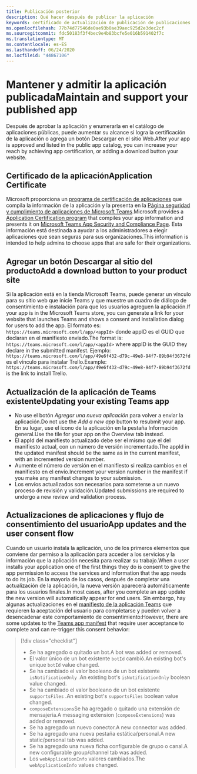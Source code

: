 ```yaml
---
title: Publicación posterior
description: Qué hacer después de publicar la aplicación
keywords: certificado de actualización de publicación de publicaciones de Teams
ms.openlocfilehash: 77b74d77546de0ae93b0ae39aec925d2e3dec2cf
ms.sourcegitcommit: fdc50183f3f4bec9e4b83bcfe5e016b591402f7c
ms.translationtype: MT
ms.contentlocale: es-ES
ms.lasthandoff: 06/24/2020
ms.locfileid: "44867106"
---
```

# <a name="maintain-and-support-your-published-app"></a><span data-ttu-id="fcf7c-104">Mantener y admitir la aplicación publicada</span><span class="sxs-lookup"><span data-stu-id="fcf7c-104">Maintain and support your published app</span></span> 

<span data-ttu-id="fcf7c-105">Después de aprobar la aplicación y enumerarla en el catálogo de aplicaciones públicas, puede aumentar su alcance si logra la certificación de la aplicación o agrega un botón Descargar en el sitio Web.</span><span class="sxs-lookup"><span data-stu-id="fcf7c-105">After your app is approved and listed in the public app catalog, you can increase your reach by achieving app certification, or adding a download button your website.</span></span>

## <a name="application-certificate"></a><span data-ttu-id="fcf7c-106">Certificado de la aplicación</span><span class="sxs-lookup"><span data-stu-id="fcf7c-106">Application Certificate</span></span>

<span data-ttu-id="fcf7c-107">Microsoft proporciona un [programa de certificación de aplicaciones](./application-certification.md) que compila la información de la aplicación y la presenta en la [Página seguridad y cumplimiento de aplicaciones de Microsoft Teams](https://aka.ms/AppCertification).</span><span class="sxs-lookup"><span data-stu-id="fcf7c-107">Microsoft provides a [Application Certification program](./application-certification.md) that compiles your app information and presents it on [Microsoft Teams App Security and Compliance Page](https://aka.ms/AppCertification).</span></span> <span data-ttu-id="fcf7c-108">Esta información está destinada a ayudar a los administradores a elegir aplicaciones que sean seguras para sus organizaciones.</span><span class="sxs-lookup"><span data-stu-id="fcf7c-108">This information is intended to help admins to choose apps that are safe for their organizations.</span></span>

## <a name="add-a-download-button-to-your-product-site"></a><span data-ttu-id="fcf7c-109">Agregar un botón Descargar al sitio del producto</span><span class="sxs-lookup"><span data-stu-id="fcf7c-109">Add a download button to your product site</span></span>

<span data-ttu-id="fcf7c-110">Si la aplicación está en la tienda Microsoft Teams, puede generar un vínculo para su sitio web que inicie Teams y que muestre un cuadro de diálogo de consentimiento e instalación para que los usuarios agreguen la aplicación.</span><span class="sxs-lookup"><span data-stu-id="fcf7c-110">If your app is in the Microsoft Teams store, you can generate a link for your website that launches Teams and shows a consent and installation dialog for users to add the app.</span></span>
<span data-ttu-id="fcf7c-111">El formato es: `https://teams.microsoft.com/l/app/<appId>` donde appID es el GUID que declaran en el manifiesto enviado.</span><span class="sxs-lookup"><span data-stu-id="fcf7c-111">The format is:  `https://teams.microsoft.com/l/app/<appId>` where appID is the GUID they declare in the submitted manifest.</span></span>
<span data-ttu-id="fcf7c-112">Ejemplo: `https://teams.microsoft.com/l/app/49e6f432-d79c-49e8-94f7-89b94f3672fd` es el vínculo para instalar Trello.</span><span class="sxs-lookup"><span data-stu-id="fcf7c-112">Example: `https://teams.microsoft.com/l/app/49e6f432-d79c-49e8-94f7-89b94f3672fd` is the link to install Trello.</span></span>

## <a name="updating-your-existing-teams-app"></a><span data-ttu-id="fcf7c-113">Actualización de la aplicación de Teams existente</span><span class="sxs-lookup"><span data-stu-id="fcf7c-113">Updating your existing Teams app</span></span>

* <span data-ttu-id="fcf7c-114">No use el botón *Agregar una nueva aplicación* para volver a enviar la aplicación.</span><span class="sxs-lookup"><span data-stu-id="fcf7c-114">Do not use the *Add a new app* button to resubmit your app.</span></span> <span data-ttu-id="fcf7c-115">En su lugar, use el icono de la aplicación en la pestaña Información general.</span><span class="sxs-lookup"><span data-stu-id="fcf7c-115">Use the tile for your app on the Overview tab instead.</span></span>
* <span data-ttu-id="fcf7c-116">El appId del manifiesto actualizado debe ser el mismo que el del manifiesto actual, con un número de versión incrementado.</span><span class="sxs-lookup"><span data-stu-id="fcf7c-116">The appId in the updated manifest should be the same as in the current manifest, with an incremented version number.</span></span>
* <span data-ttu-id="fcf7c-117">Aumente el número de versión en el manifiesto si realiza cambios en el manifiesto en el envío.</span><span class="sxs-lookup"><span data-stu-id="fcf7c-117">Increment your version number in the manifest if you make any manifest changes to your submission.</span></span>
* <span data-ttu-id="fcf7c-118">Los envíos actualizados son necesarios para someterse a un nuevo proceso de revisión y validación.</span><span class="sxs-lookup"><span data-stu-id="fcf7c-118">Updated submissions are required to undergo a new review and validation process.</span></span>

## <a name="app-updates-and-the-user-consent-flow"></a><span data-ttu-id="fcf7c-119">Actualizaciones de aplicaciones y flujo de consentimiento del usuario</span><span class="sxs-lookup"><span data-stu-id="fcf7c-119">App updates and the user consent flow</span></span>

<span data-ttu-id="fcf7c-120">Cuando un usuario instala la aplicación, uno de los primeros elementos que conviene dar permiso a la aplicación para acceder a los servicios y la información que la aplicación necesita para realizar su trabajo.</span><span class="sxs-lookup"><span data-stu-id="fcf7c-120">When a user installs your application one of the first things they do is consent to give the app permission to access the services and information that the app needs to do its job.</span></span> <span data-ttu-id="fcf7c-121">En la mayoría de los casos, después de completar una actualización de la aplicación, la nueva versión aparecerá automáticamente para los usuarios finales.</span><span class="sxs-lookup"><span data-stu-id="fcf7c-121">In most cases, after you complete an app update the new version will automatically appear for end users.</span></span> <span data-ttu-id="fcf7c-122">Sin embargo, hay algunas actualizaciones en el [manifiesto de la aplicación Teams](../../../../resources/schema/manifest-schema.md) que requieren la aceptación del usuario para completarse y pueden volver a desencadenar este comportamiento de consentimiento:</span><span class="sxs-lookup"><span data-stu-id="fcf7c-122">However, there are some updates to the [Teams app manifest](../../../../resources/schema/manifest-schema.md) that require user acceptance to complete and can re-trigger this consent behavior:</span></span>

 >[!div class="checklist"]
>
> * <span data-ttu-id="fcf7c-123">Se ha agregado o quitado un bot.</span><span class="sxs-lookup"><span data-stu-id="fcf7c-123">A bot was added or removed.</span></span>
> * <span data-ttu-id="fcf7c-124">El valor único de un bot existente `botId` cambió.</span><span class="sxs-lookup"><span data-stu-id="fcf7c-124">An existing bot's unique `botId` value changed.</span></span>
> * <span data-ttu-id="fcf7c-125">Se ha cambiado el valor booleano de un bot existente `isNotificationOnly` .</span><span class="sxs-lookup"><span data-stu-id="fcf7c-125">An existing bot's `isNotificationOnly` boolean value changed.</span></span>
> * <span data-ttu-id="fcf7c-126">Se ha cambiado el valor booleano de un bot existente `supportsFiles` .</span><span class="sxs-lookup"><span data-stu-id="fcf7c-126">An existing bot's `supportsFiles` boolean value changed.</span></span>
> * <span data-ttu-id="fcf7c-127">`composeExtensions`Se ha agregado o quitado una extensión de mensajería.</span><span class="sxs-lookup"><span data-stu-id="fcf7c-127">A messaging extension (`composeExtensions`) was added or removed.</span></span>
> * <span data-ttu-id="fcf7c-128">Se ha agregado un nuevo conector.</span><span class="sxs-lookup"><span data-stu-id="fcf7c-128">A new connector was added.</span></span>
> * <span data-ttu-id="fcf7c-129">Se ha agregado una nueva pestaña estática/personal.</span><span class="sxs-lookup"><span data-stu-id="fcf7c-129">A new static/personal tab was added.</span></span>
> * <span data-ttu-id="fcf7c-130">Se ha agregado una nueva ficha configurable de grupo o canal.</span><span class="sxs-lookup"><span data-stu-id="fcf7c-130">A new configurable group/channel tab was added.</span></span>
> * <span data-ttu-id="fcf7c-131">Los `webApplicationInfo` valores cambiados.</span><span class="sxs-lookup"><span data-stu-id="fcf7c-131">The `webApplicationInfo` values changed.</span></span>
>